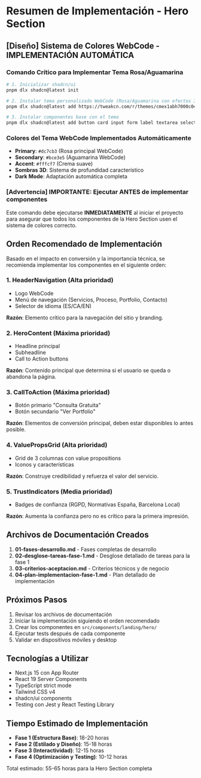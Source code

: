 # Resumen de Implementación - Hero Section

## **[Diseño]** Sistema de Colores WebCode - IMPLEMENTACIÓN AUTOMÁTICA

### **Comando Crítico para Implementar Tema Rosa/Aguamarina**

```bash
# 1. Inicializar shadcn/ui
pnpm dlx shadcn@latest init

# 2. Instalar tema personalizado WebCode (Rosa/Aguamarina con efectos 3D)
pnpm dlx shadcn@latest add https://tweakcn.com/r/themes/cmex1abh7000c04l4h2avft17

# 3. Instalar componentes base con el tema
pnpm dlx shadcn@latest add button card input form label textarea select
```

### **Colores del Tema WebCode Implementados Automáticamente**

- **Primary**: `#dc7cb3` (Rosa principal WebCode)
- **Secondary**: `#bce3e5` (Aguamarina WebCode)
- **Accent**: `#fffcf7` (Crema suave)
- **Sombras 3D**: Sistema de profundidad característico
- **Dark Mode**: Adaptación automática completa

### ****[Advertencia]** IMPORTANTE: Ejecutar ANTES de implementar componentes**

Este comando debe ejecutarse **INMEDIATAMENTE** al iniciar el proyecto para asegurar que todos los componentes de la Hero Section usen el sistema de colores correcto.

## Orden Recomendado de Implementación

Basado en el impacto en conversión y la importancia técnica, se recomienda implementar los componentes en el siguiente orden:

### 1. HeaderNavigation (Alta prioridad)

- Logo WebCode
- Menú de navegación (Servicios, Proceso, Portfolio, Contacto)
- Selector de idioma (ES/CA/EN)

**Razón**: Elemento crítico para la navegación del sitio y branding.

### 2. HeroContent (Máxima prioridad)

- Headline principal
- Subheadline
- Call to Action buttons

**Razón**: Contenido principal que determina si el usuario se queda o abandona la página.

### 3. CallToAction (Máxima prioridad)

- Botón primario "Consulta Gratuita"
- Botón secundario "Ver Portfolio"

**Razón**: Elementos de conversión principal, deben estar disponibles lo antes posible.

### 4. ValuePropsGrid (Alta prioridad)

- Grid de 3 columnas con value propositions
- Iconos y características

**Razón**: Construye credibilidad y refuerza el valor del servicio.

### 5. TrustIndicators (Media prioridad)

- Badges de confianza (RGPD, Normativas España, Barcelona Local)

**Razón**: Aumenta la confianza pero no es crítico para la primera impresión.

## Archivos de Documentación Creados

1. **01-fases-desarrollo.md** - Fases completas de desarrollo
2. **02-desglose-tareas-fase-1.md** - Desglose detallado de tareas para la fase 1
3. **03-criterios-aceptacion.md** - Criterios técnicos y de negocio
4. **04-plan-implementacion-fase-1.md** - Plan detallado de implementación

## Próximos Pasos

1. Revisar los archivos de documentación
2. Iniciar la implementación siguiendo el orden recomendado
3. Crear los componentes en `src/components/landing/hero/`
4. Ejecutar tests después de cada componente
5. Validar en dispositivos móviles y desktop

## Tecnologías a Utilizar

- Next.js 15 con App Router
- React 19 Server Components
- TypeScript strict mode
- Tailwind CSS v4
- shadcn/ui components
- Testing con Jest y React Testing Library

## Tiempo Estimado de Implementación

- **Fase 1 (Estructura Base)**: 18-20 horas
- **Fase 2 (Estilado y Diseño)**: 15-18 horas
- **Fase 3 (Interactividad)**: 12-15 horas
- **Fase 4 (Optimización y Testing)**: 10-12 horas

Total estimado: 55-65 horas para la Hero Section completa
